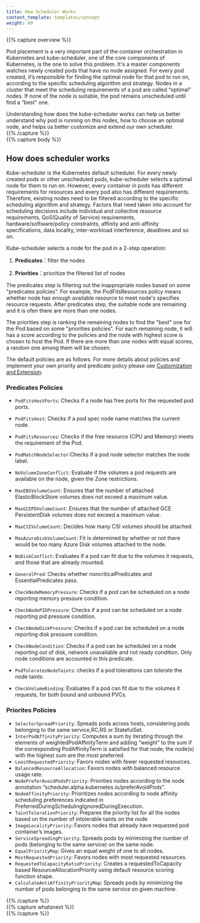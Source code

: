 ```yaml
---
title: How Scheduler Works
content_template: templates/concept
weight: 60
---
```


{{% capture overview %}}

Pod placement is a very important part of the container orchestration in Kubernetes and kube-scheduler, one of the core components of Kubernetes, is the one to solve this problem. It's a master components watches newly created pods that have no node assigned. For every pod created, it’s responsible for finding the optimal node for that pod to run on, according to the specific scheduling algorithm and strategy. Nodes in a cluster that meet the scheduling requirements of a pod are called “optimal” nodes. If none of the node is suitable, the pod remains unscheduled until find a “best” one. 

Understanding how does the kube-scheduler works can help us better understand why pod is running on this nodes, how to choose an optimal node,  and helps us better customize and extend our own scheduler.
​    
{{% /capture %}}
​    
{{% capture body %}}

## How does scheduler works

Kube-scheduler is the Kubernetes default scheduler. For every newly created pods or other unscheduled pods, kube-scheduler selects a optimal node for them to run on.  However, every container in pods has different requirements for resources and every pod also has different requirements. Therefore, existing nodes need to be filtered according to the specific scheduling algorithm and strategy. Factors that need taken into account for scheduling decisions include individual and collective resource requirements, QoS(Quality of Service) requirements, hardware/software/policy constraints, affinity and anti-affinity specifications, data locality, inter-workload interference, deadlines and so on.



Kube-scheduler selects a node for the pod in a 2-step operation:

1. **Predicates**：filter the nodes

2. **Priorities**：prioritize the filtered list of nodes


The predicates step is filtering out the inappropriate nodes based on some "predicates policies". For example, the PodFitsResources policy means whether node has enough available resource to meet node's specifies resource requests. After predicates step, the suitable node are remaining and it is ofen there are more than one nodes. 

The priorities step is ranking the remaining nodes to find the "best" one for the Pod based on some "priorities policies". For each remaining node, it will has a score according to the policies and the node with highest score is chosen to host the Pod. If there are more than one nodes with equal scores, a random one among them will be chosen.





The default policies are as follows.  For more details about policies and implement your own priority and predicate policy please see [Customization and Extension](/docs/concepts/scheduling/customization-and-extension/).

### Predicates Policies

- `PodFitsHostPorts`: Checks if a node has free ports for the requested pod ports.

- `PodFitsHost`: Checks if a pod spec node name matches the current node.

- `PodFitsResources`: Checks if the free resource (CPU and Memory) meets the requirement of the Pod. 

- `PodMatchNodeSelector`:Checks if a pod node selector matches the node label.

- `NoVolumeZoneConflict`: Evaluate if the volumes a pod requests are available on the node, given the Zone restrictions.

- `MaxEBSVolumeCount`: Ensures that the number of attached ElasticBlockStore volumes does not exceed a maximum value. 

- `MaxGCEPDVolumeCount`: Ensures that the number of attached GCE PersistentDisk volumes does not exceed a maximum value. 

- `MaxCSIVolumeCount`: Decides how many CSI volumes should be attached.

- `MaxAzureDiskVolumeCount`: Fit is determined by whether or not there would be too many Azure Disk volumes attached to the node.

- `NoDiskConflict`: Evaluates if a pod can fit due to the volumes it requests, and those that are already mounted. 

- `GeneralPred`: Checks whether noncriticalPredicates and EssentialPredicates pass. 

- `CheckNodeMemoryPressure`: Checks if a pod can be scheduled on a node reporting memory pressure condition.

- `CheckNodePIDPressure`: Checks if a pod can be scheduled on a node reporting pid pressure condition.

- `CheckNodeDiskPressure`: Checks if a pod can be scheduled on a node reporting disk pressure condition.

- `CheckNodeCondition`: Checks if a pod can be scheduled on a node reporting out of disk, network unavailable and not ready condition. Only node conditions are accounted in this predicate.

- `PodToleratesNodeTaints`: checks if a pod tolerations can tolerate the node taints.

- `CheckVolumeBinding`: Evaluates if a pod can fit due to the volumes it requests, for both bound and unbound PVCs.


### Priorites Policies

- `SelectorSpreadPriority`: Spreads pods across hosts, considering pods belonging to the same service,RC,RS or StatefulSet. 
- `InterPodAffinityPriority`: Computes a sum by iterating through the elements of weightedPodAffinityTerm and adding “weight” to the sum if the corresponding PodAffinityTerm is satisfied for that node; the node(s) with the highest sum are the most preferred.
- `LeastRequestedPriority`: Favors nodes with fewer requested resources. 
- `BalancedResourceAllocation`: Favors nodes with balanced resource usage rate. 
- `NodePreferAvoidPodsPriority`: Priorities nodes according to the node annotation “scheduler.alpha.kubernetes.io/preferAvoidPods”.
- `NodeAffinityPriority`: Prioritizes nodes according to node affinity scheduling preferences indicated in PreferredDuringSchedulingIgnoredDuringExecution.
- `TaintTolerationPriority`: Prepares the priority list for all the nodes based on the number of intolerable taints on the node
- `ImageLocalityPriority`: Favors nodes that already have requested pod container’s images. 
- `ServiceSpreadingPriority`: Spreads pods by minimizing the number of pods (belonging to the same service) on the same node. 
- `EqualPriorityMap`: Gives an equal weight of one to all nodes. 
- `MostRequestedPriority`: Favors nodes with most requested resources. 
- `RequestedToCapacityRatioPriority`: Creates a requestedToCapacity based ResourceAllocationPriority using default resource scoring function shape. 
- `CalculateAntiAffinityPriorityMap`: Spreads pods by minimizing the number of pods belonging to the same service on given machine.









{{% /capture %}}
​    
{{% capture whatsnext %}}
​    
{{% /capture %}}
